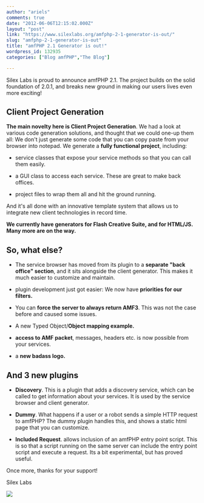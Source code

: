 ```yaml
---
author: "ariels"
comments: true
date: "2012-06-06T12:15:02.000Z"
layout: "post"
link: "https://www.silexlabs.org/amfphp-2-1-generator-is-out/"
slug: "amfphp-2-1-generator-is-out"
title: "amfPHP 2.1 Generator is out!"
wordpress_id: 132935
categories: ["Blog amfPHP","The Blog"]

---
```

Silex Labs is proud to announce amfPHP 2.1. The project builds on the solid foundation of 2.0.1, and breaks new ground in making our users lives even more exciting!


## **Client Project Generation**


**The main novelty here is Client Project Generation**. We had a look at various code generation solutions, and thought that we could one-up them all: We don't just generate some code that you can copy paste from your browser into notepad. We generate a **fully functional project**, including:




  * service classes that expose your service methods so that you can call them easily.


  * a GUI class to access each service. These are great to make back offices.


  * project files to wrap them all and hit the ground running.


And it's all done with an innovative template system that allows us to integrate new client technologies in record time.

**We currently have generators for Flash Creative Suite, and for HTML/JS. Many more are on the way.**


## So, what else?


<!-- more -->




  * The service browser has moved from its plugin to a **separate "back office" section**, and it sits alongside the client generator. This makes it much easier to customize and maintain.


  * plugin development just got easier: We now have **priorities for our filters.**


  * You can **force the server to always return AMF3**. This was not the case before and caused some issues.


  * A new Typed Object/**Object mapping example.**


  * **access to AMF packet**, messages, headers etc. is now possible from your services.


  * a **new badass logo.**




## And 3 new plugins






  * **Discovery**. This is a plugin that adds a discovery service, which can be called to get information about your services. It is used by the service browser and client generator.


  * **Dummy**. What happens if a user or a robot sends a simple HTTP request to amfPHP? The dummy plugin handles this, and shows a static html page that you can customize.


  * **Included Request**. allows inclusion of an amfPHP entry point script. This is so that a script running on the same server can include the entry point script and execute a request. Its a bit experimental, but has proved useful.


Once more, thanks for your support!

Silex Labs

[![](https://www.silexlabs.org/wp-content/uploads/2012/06/Amf-render-0291-677x451.png)](https://www.silexlabs.org/132935/the-blog/amfphp-2-1-generator-is-out/attachment/amf-render-029/)


